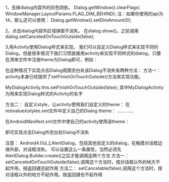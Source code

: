 1，去掉dialog内容外的灰色阴影。
Dialog.getWindow().clearFlags( WindowManager.LayoutParams.FLAG_DIM_BEHIND);
注：如果你使用的api为14，那么还可以使用：
Dialog.getWindow().setDimAmount(0);


2，点击dialog内容外区域弹窗不消失。
在dialog.show()。之前调用dialog.setCanceledOnTouchOutside(false);

3,用Activity使用Dialog样式来实现。
我们可以自定义Dialog样式来实现不同的Dialog，但是很多情况下我们习惯直接用activity来实现不同样式的dialog，只要在清单文件中注册theme为Dialog即可，例如：
<activity
    android:name="com.example.androidtest.MyDialogActivity"
    android:theme="@android:style/Theme.Holo.Light.Dialog"> </activity>

在这种情况下实现点击Dialog周围空白处该Dialog不消失有两种方法：
方法一：
activity本身已经提供了setFinishOnTouchOutside()方法来实现功能。

MyDialogActivity.this.setFinishOnTouchOutside(false);
其中MyDialogActivity为用来实现Dialog样式的Activity的名字

方法二：
自定义style，让activity使用我们自定义的theme：
在res\values\styles.xml文件中定义自己的Dialog theme：
<resources>
    ……    <style  name = "MyDialogTheme" parent = "@android:style/Theme.Holo.Light.Dialog">
        <item name="android:windowCloseOnTouchOutside">false</item>
    </style>
    ……</resources>

 在AndroidManifest.xml文件中使自己的activity使用该theme：
 <activity
    android:name="com.example.androidtest.MyDialogActivity"
    android:theme="@style/MyDialogTheme" > </activity>

 即可实现点击Dialog外空白处Dialog不消失


 注意：
Android4.0以上AlertDialog，包括其他自定义的dialog，在触摸对话框边缘外部，对话框消失。
可以设置这么一条属性，当然必须先AlertDialog.Builder.create()之后才能调用这两个方法
方法一：
setCanceledOnTouchOutside(false);调用这个方法时，按对话框以外的地方不起作用。按返回键还起作用
方法二：
setCancelable(false);调用这个方法时，按对话框以外的地方不起作用。按返回键也不起作用
